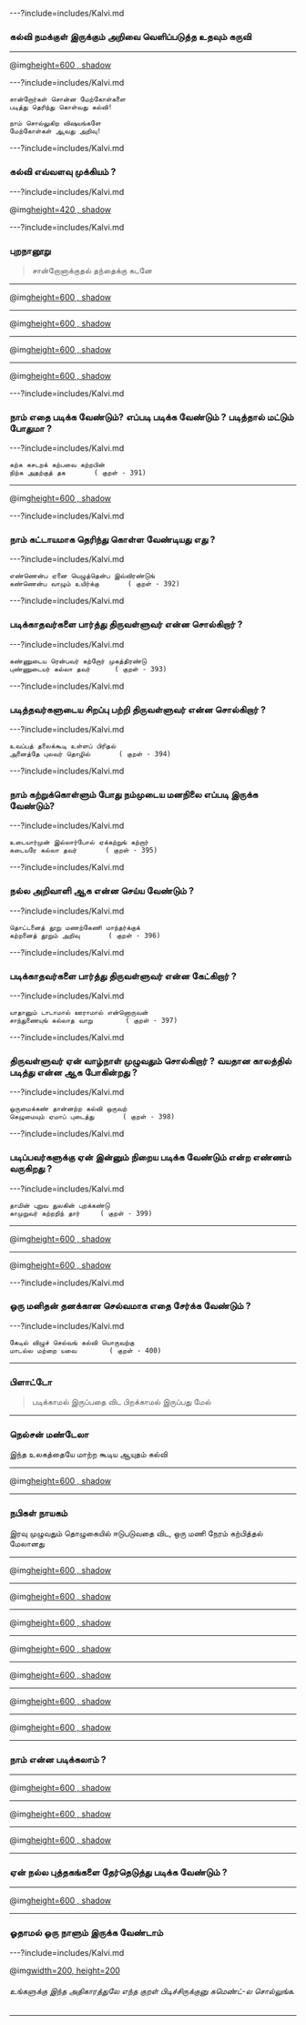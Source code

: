 ---?include=includes/Kalvi.md

### கல்வி நமக்குள் இருக்கும் அறிவை வெளிப்படுத்த உதவும் கருவி 

---

@img[height=600 , shadow](https://image.freepik.com/free-photo/portrait-pensive-young-girl-making-notes_171337-1646.jpg)

---?include=includes/Kalvi.md

```
சான்றோர்கள் சொன்ன மேற்கோள்களை 
படித்து தெரிந்து கொள்வது கல்வி!

நாம் சொல்லுகிற விஷயங்களே 
மேற்கோள்கள் ஆவது அறிவு!
```

---?include=includes/Kalvi.md

### கல்வி எவ்வளவு முக்கியம் ?



---?include=includes/Kalvi.md

@img[height=420 , shadow](assets/img/bharathidasan.jpg) 

---?include=includes/Kalvi.md

### புறநானூறு

> சான்றோனாக்குதல் தந்தைக்கு கடனே 

---

@img[height=600 , shadow](assets/img/anna.jpeg) 

---

@img[height=600 , shadow](https://i.dawn.com/primary/2014/08/53dbe10e0aab2.jpg)

---

@img[height=600 , shadow](https://thumbor.forbes.com/thumbor/960x0/https%3A%2F%2Fblogs-images.forbes.com%2Fjeanneallen%2Ffiles%2F2019%2F03%2Funiversity-student-1872810_960_720-1.jpg)

---

@img[height=600 , shadow](assets/img/education-all.jpg) 

---?include=includes/Kalvi.md

### நாம் எதை படிக்க வேண்டும்? எப்படி படிக்க வேண்டும் ? படித்தால் மட்டும் போதுமா ?

---?include=includes/Kalvi.md

```
கற்க கசடறக் கற்பவை கற்றபின் 
நிற்க அதற்குத் தக		( குறள் - 391)
```

---

@img[height=600 , shadow](assets/img/gandhi1.png) 

---?include=includes/Kalvi.md

### நாம் கட்டாயமாக தெரிந்து கொள்ள வேண்டியது எது ?

---?include=includes/Kalvi.md

```
எண்ணென்ப ஏனை யெழுத்தென்ப இவ்விரண்டுங்
கண்ணென்ப வாழும் உயிர்க்கு		( குறள் - 392)
```
---?include=includes/Kalvi.md

### படிக்காதவர்களை பார்த்து திருவள்ளுவர் என்ன சொல்கிறார் ? 

---?include=includes/Kalvi.md

```
கண்ணுடைய ரென்பவர் கற்றோர் முகத்திரண்டு
புண்ணுடையர் கல்லா தவர்		( குறள் - 393)
```
---?include=includes/Kalvi.md

### படித்தவர்களுடைய சிறப்பு பற்றி திருவள்ளுவர் என்ன சொல்கிறார் ?

---?include=includes/Kalvi.md

```
உவப்பத் தலைக்கூடி உள்ளப் பிரிதல்
அனைத்தே புலவர் தொழில்		( குறள் - 394)
```
---?include=includes/Kalvi.md

### நாம் கற்றுக்கொள்ளும் போது நம்முடைய மனநிலை எப்படி இருக்க வேண்டும்?

---?include=includes/Kalvi.md

```
உடையார்முன் இல்லார்போல் ஏக்கற்றுங் கற்றார்
கடையரே கல்லா தவர்		( குறள் - 395)
```
---?include=includes/Kalvi.md

### நல்ல அறிவாளி ஆக என்ன செய்ய வேண்டும் ? 

---?include=includes/Kalvi.md

```
தொட்டனைத் தூறு மணற்கேணி மாந்தர்க்குக்
கற்றனைத் தூறும் அறிவு		( குறள் - 396)
```
---?include=includes/Kalvi.md

### படிக்காதவர்களை பார்த்து திருவள்ளுவர் என்ன கேட்கிறார் ?

---?include=includes/Kalvi.md

```
யாதானும் டாடாமால் ஊராமால் என்னொருவன்
சாந்துணையுங் கல்லாத வாறு		( குறள் - 397)
```
---?include=includes/Kalvi.md

### திருவள்ளுவர் ஏன் வாழ்நாள் முழுவதும் சொல்கிறார் ? வயதான காலத்தில் படித்து என்ன ஆக போகின்றது ?

---?include=includes/Kalvi.md

```
ஒருமைக்கண் தான்னற்ற கல்வி ஒருவற் 
கெழுமையும் ஏமாப் புடைத்து		( குறள் - 398)
```
---?include=includes/Kalvi.md

### படிப்பவர்களுக்கு ஏன் இன்னும் நிறைய படிக்க வேண்டும் என்ற எண்ணம் வருகிறது ?

---?include=includes/Kalvi.md

```
தாமின் புறுவ துலகின் புறக்கண்டு
காமுறுவர் கற்றறிந் தார்		( குறள் - 399)
```

---

@img[height=600 , shadow](https://www.wallpapertip.com/wmimgs/79-791804_selling-las-vegas-luxury-home-showcase-at-26.jpg)

---

@img[height=600 , shadow](https://image.freepik.com/free-photo/cool-guy-telling-story-friend-during-stroll_1262-3516.jpg)

---?include=includes/Kalvi.md

### ஒரு மனிதன் தனக்கான செல்வமாக  எதை சேர்க்க வேண்டும் ?

---?include=includes/Kalvi.md

```
கேடில் விழுச் செல்வங் கல்வி யொருவற்கு
மாடல்ல மற்றை யவை		( குறள் - 400)
```

---

### பிளாட்டோ

> படிக்காமல் இருப்பதை விட பிறக்காமல் இருப்பது மேல் 

--- 

### நெல்சன் மண்டேலா 

இந்த உலகத்தையே மாற்ற கூடிய ஆயுதம் கல்வி 

---

@img[height=600 , shadow](assets/img/gandhi1.png) 

---

### நபிகள் நாயகம் 
இரவு முழுவதும் தொழுகையில் ஈடுபடுவதை விட, ஒரு மணி நேரம் கற்பித்தல் மேலானது 

---

@img[height=600 , shadow](https://imgk.timesnownews.com/story/1539580060-apj_abdul_kalam.jpg)

---

@img[height=600 , shadow](https://www.yosuccess.com/wp-content/uploads/2015/10/google.jpg)

---

@img[height=600 , shadow](https://images.squarespace-cdn.com/content/v1/5507919de4b01b71a2856965/1498198102018-XT9EPW4JQ3ZDIPTY9CT6/ke17ZwdGBToddI8pDm48kJRZ6cB-p5v3KO0L0SYNpd5Zw-zPPgdn4jUwVcJE1ZvWQUxwkmyExglNqGp0IvTJZUJFbgE-7XRK3dMEBRBhUpzkN75gPYwVwd8SKVnPHmaErAAFKOSSPLgtzIciz2BhXBz8e-Xm0D3KoS9SK96-twY/image-asset.jpeg)

---

@img[height=600 , shadow](assets/img/no-marks-be-good.png) 

---

@img[height=600 , shadow](https://image.freepik.com/free-photo/fresh-graduates-showing-their-diploma-white_114579-53795.jpg)

---

@img[height=600 , shadow](https://image.freepik.com/free-photo/cooperation-society-community-social-together_53876-13803.jpg)

---

@img[height=600 , shadow](https://teaching.globalfreedomofexpression.columbia.edu/sites/default/files/2018-10/hero-global-perspective.png)

---

### நாம் என்ன படிக்கலாம் ?

---

@img[height=600 , shadow](https://i2.wp.com/papergazer.com/wp-content/uploads/2018/02/PersonalProfessionalDevelopmentBooks_PostCover.png)

---

@img[height=600 , shadow](https://upload.wikimedia.org/wikipedia/commons/a/aa/Law_Books_7.JPG)

---

@img[height=600 , shadow](http://3.bp.blogspot.com/-ogfyDcjHrxw/URLhon7d1uI/AAAAAAAAAFU/9s-08BKjbeU/s1600/thirukkural.jpg)

---

### ஏன் நல்ல புத்தகங்களை தேர்தெடுத்து படிக்க வேண்டும் ?

---

@img[height=600 , shadow](https://image.freepik.com/free-photo/young-teenager-girl-reading-book-home_144627-36470.jpg)

---

### ஓதாமல் ஒரு நாளும் இருக்க வேண்டாம் 

---?include=includes/Kalvi.md


@img[width=200, height=200](assets/img/comment-button.png)


###### உங்களுக்கு இந்த அதிகாரத்துலே எந்த குறள் பிடிச்சிருக்குனு கமெண்ட்-ல சொல்லுங்க. 


--- 


